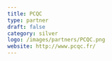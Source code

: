 ```yaml
---
title: PCQC
type: partner
draft: false
category: silver
logo: /images/partners/PCQC.png
website: http://www.pcqc.fr/
---
```

